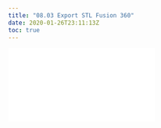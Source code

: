 ```yaml
---
title: "08.03 Export STL Fusion 360"
date: 2020-01-26T23:11:13Z
toc: true
---
```


![Link to included file content](../../../../digital-fabrication/3d-printing/export-stl-fusion-360.md)
